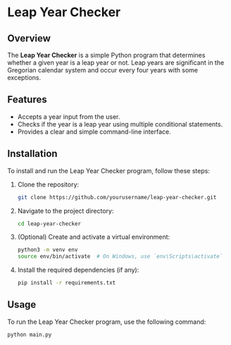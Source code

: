 # Leap Year Checker

## Overview

The **Leap Year Checker** is a simple Python program that determines whether a given year is a leap year or not. Leap years are significant in the Gregorian calendar system and occur every four years with some exceptions.

## Features

- Accepts a year input from the user.
- Checks if the year is a leap year using multiple conditional statements.
- Provides a clear and simple command-line interface.

## Installation

To install and run the Leap Year Checker program, follow these steps:

1. Clone the repository:
    ```sh
    git clone https://github.com/yourusername/leap-year-checker.git
    ```
2. Navigate to the project directory:
    ```sh
    cd leap-year-checker
    ```
3. (Optional) Create and activate a virtual environment:
    ```sh
    python3 -m venv env
    source env/bin/activate  # On Windows, use `env\Scripts\activate`
    ```
4. Install the required dependencies (if any):
    ```sh
    pip install -r requirements.txt
    ```

## Usage

To run the Leap Year Checker program, use the following command:
```sh
python main.py
